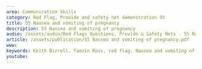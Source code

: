 ```yaml
---
area: Communication Skills
category: Red Flag, Provide and safety net demonstration 55
title: 55 Nausea and vomiting of pregnancy
description: 55 Nausea and vomiting of pregnancy
audio: /assets/audio/Red Flags Questions, Provide & Safety Nets - 55 Nausea and vomiting in early pregnancy - MQ.mp3
article: /assets/publication/55 Nausea and vomiting of pregnancy.pdf
www: 
keywords: Keith Birrell, Tamzin Ross, red flag, Nausea and vomiting of pregnancy
youtube: 
--- 
```

